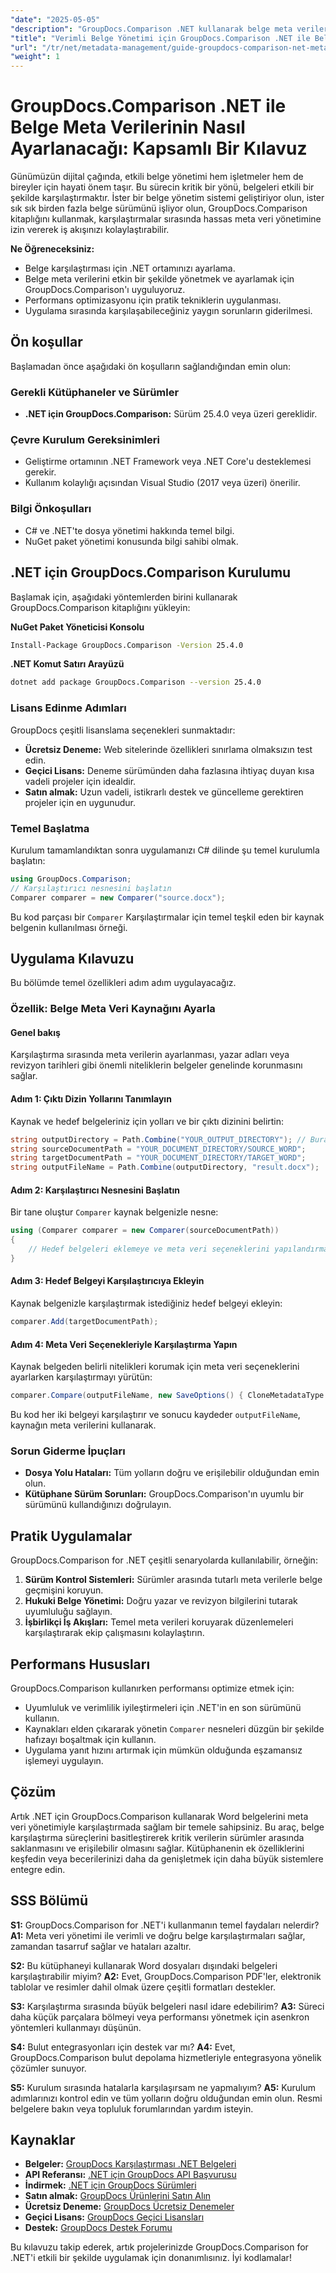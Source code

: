 ```yaml
---
"date": "2025-05-05"
"description": "GroupDocs.Comparison .NET kullanarak belge meta verilerini nasıl verimli bir şekilde yöneteceğinizi öğrenin. Bu kılavuz kurulum, uygulama ve optimizasyon tekniklerini kapsar."
"title": "Verimli Belge Yönetimi için GroupDocs.Comparison .NET ile Belge Meta Verilerinin Nasıl Ayarlanacağı"
"url": "/tr/net/metadata-management/guide-groupdocs-comparison-net-metadata-setting/"
"weight": 1
---
```


# GroupDocs.Comparison .NET ile Belge Meta Verilerinin Nasıl Ayarlanacağı: Kapsamlı Bir Kılavuz

Günümüzün dijital çağında, etkili belge yönetimi hem işletmeler hem de bireyler için hayati önem taşır. Bu sürecin kritik bir yönü, belgeleri etkili bir şekilde karşılaştırmaktır. İster bir belge yönetim sistemi geliştiriyor olun, ister sık sık birden fazla belge sürümünü işliyor olun, GroupDocs.Comparison kitaplığını kullanmak, karşılaştırmalar sırasında hassas meta veri yönetimine izin vererek iş akışınızı kolaylaştırabilir.

**Ne Öğreneceksiniz:**
- Belge karşılaştırması için .NET ortamınızı ayarlama.
- Belge meta verilerini etkin bir şekilde yönetmek ve ayarlamak için GroupDocs.Comparison'ı uyguluyoruz.
- Performans optimizasyonu için pratik tekniklerin uygulanması.
- Uygulama sırasında karşılaşabileceğiniz yaygın sorunların giderilmesi.

## Ön koşullar

Başlamadan önce aşağıdaki ön koşulların sağlandığından emin olun:

### Gerekli Kütüphaneler ve Sürümler
- **.NET için GroupDocs.Comparison:** Sürüm 25.4.0 veya üzeri gereklidir.

### Çevre Kurulum Gereksinimleri
- Geliştirme ortamının .NET Framework veya .NET Core'u desteklemesi gerekir.
- Kullanım kolaylığı açısından Visual Studio (2017 veya üzeri) önerilir.

### Bilgi Önkoşulları
- C# ve .NET'te dosya yönetimi hakkında temel bilgi.
- NuGet paket yönetimi konusunda bilgi sahibi olmak.

## .NET için GroupDocs.Comparison Kurulumu

Başlamak için, aşağıdaki yöntemlerden birini kullanarak GroupDocs.Comparison kitaplığını yükleyin:

**NuGet Paket Yöneticisi Konsolu**
```bash
Install-Package GroupDocs.Comparison -Version 25.4.0
```

**.NET Komut Satırı Arayüzü**
```bash
dotnet add package GroupDocs.Comparison --version 25.4.0
```

### Lisans Edinme Adımları

GroupDocs çeşitli lisanslama seçenekleri sunmaktadır:
- **Ücretsiz Deneme:** Web sitelerinde özellikleri sınırlama olmaksızın test edin.
- **Geçici Lisans:** Deneme sürümünden daha fazlasına ihtiyaç duyan kısa vadeli projeler için idealdir.
- **Satın almak:** Uzun vadeli, istikrarlı destek ve güncelleme gerektiren projeler için en uygunudur.

### Temel Başlatma

Kurulum tamamlandıktan sonra uygulamanızı C# dilinde şu temel kurulumla başlatın:
```csharp
using GroupDocs.Comparison;
// Karşılaştırıcı nesnesini başlatın
Comparer comparer = new Comparer("source.docx");
```
Bu kod parçası bir `Comparer` Karşılaştırmalar için temel teşkil eden bir kaynak belgenin kullanılması örneği.

## Uygulama Kılavuzu

Bu bölümde temel özellikleri adım adım uygulayacağız.

### Özellik: Belge Meta Veri Kaynağını Ayarla

#### Genel bakış
Karşılaştırma sırasında meta verilerin ayarlanması, yazar adları veya revizyon tarihleri gibi önemli niteliklerin belgeler genelinde korunmasını sağlar.

#### Adım 1: Çıktı Dizin Yollarını Tanımlayın
Kaynak ve hedef belgeleriniz için yolları ve bir çıktı dizinini belirtin:
```csharp
string outputDirectory = Path.Combine("YOUR_OUTPUT_DIRECTORY"); // Buradaki gerçek yolunuz
string sourceDocumentPath = "YOUR_DOCUMENT_DIRECTORY/SOURCE_WORD";
string targetDocumentPath = "YOUR_DOCUMENT_DIRECTORY/TARGET_WORD";
string outputFileName = Path.Combine(outputDirectory, "result.docx");
```

#### Adım 2: Karşılaştırıcı Nesnesini Başlatın
Bir tane oluştur `Comparer` kaynak belgenizle nesne:
```csharp
using (Comparer comparer = new Comparer(sourceDocumentPath))
{
    // Hedef belgeleri eklemeye ve meta veri seçeneklerini yapılandırmaya devam edin.
}
```

#### Adım 3: Hedef Belgeyi Karşılaştırıcıya Ekleyin
Kaynak belgenizle karşılaştırmak istediğiniz hedef belgeyi ekleyin:
```csharp
comparer.Add(targetDocumentPath);
```

#### Adım 4: Meta Veri Seçenekleriyle Karşılaştırma Yapın
Kaynak belgeden belirli nitelikleri korumak için meta veri seçeneklerini ayarlarken karşılaştırmayı yürütün:
```csharp
comparer.Compare(outputFileName, new SaveOptions() { CloneMetadataType = MetadataType.Source });
```
Bu kod her iki belgeyi karşılaştırır ve sonucu kaydeder `outputFileName`, kaynağın meta verilerini kullanarak.

### Sorun Giderme İpuçları
- **Dosya Yolu Hataları:** Tüm yolların doğru ve erişilebilir olduğundan emin olun.
- **Kütüphane Sürüm Sorunları:** GroupDocs.Comparison'ın uyumlu bir sürümünü kullandığınızı doğrulayın.

## Pratik Uygulamalar

GroupDocs.Comparison for .NET çeşitli senaryolarda kullanılabilir, örneğin:
1. **Sürüm Kontrol Sistemleri:** Sürümler arasında tutarlı meta verilerle belge geçmişini koruyun.
2. **Hukuki Belge Yönetimi:** Doğru yazar ve revizyon bilgilerini tutarak uyumluluğu sağlayın.
3. **İşbirlikçi İş Akışları:** Temel meta verileri koruyarak düzenlemeleri karşılaştırarak ekip çalışmasını kolaylaştırın.

## Performans Hususları

GroupDocs.Comparison kullanırken performansı optimize etmek için:
- Uyumluluk ve verimlilik iyileştirmeleri için .NET'in en son sürümünü kullanın.
- Kaynakları elden çıkararak yönetin `Comparer` nesneleri düzgün bir şekilde hafızayı boşaltmak için kullanın.
- Uygulama yanıt hızını artırmak için mümkün olduğunda eşzamansız işlemeyi uygulayın.

## Çözüm

Artık .NET için GroupDocs.Comparison kullanarak Word belgelerini meta veri yönetimiyle karşılaştırmada sağlam bir temele sahipsiniz. Bu araç, belge karşılaştırma süreçlerini basitleştirerek kritik verilerin sürümler arasında saklanmasını ve erişilebilir olmasını sağlar. Kütüphanenin ek özelliklerini keşfedin veya becerilerinizi daha da genişletmek için daha büyük sistemlere entegre edin.

## SSS Bölümü

**S1:** GroupDocs.Comparison for .NET'i kullanmanın temel faydaları nelerdir?
**A1:** Meta veri yönetimi ile verimli ve doğru belge karşılaştırmaları sağlar, zamandan tasarruf sağlar ve hataları azaltır.

**S2:** Bu kütüphaneyi kullanarak Word dosyaları dışındaki belgeleri karşılaştırabilir miyim?
**A2:** Evet, GroupDocs.Comparison PDF'ler, elektronik tablolar ve resimler dahil olmak üzere çeşitli formatları destekler.

**S3:** Karşılaştırma sırasında büyük belgeleri nasıl idare edebilirim?
**A3:** Süreci daha küçük parçalara bölmeyi veya performansı yönetmek için asenkron yöntemleri kullanmayı düşünün.

**S4:** Bulut entegrasyonları için destek var mı?
**A4:** Evet, GroupDocs.Comparison bulut depolama hizmetleriyle entegrasyona yönelik çözümler sunuyor.

**S5:** Kurulum sırasında hatalarla karşılaşırsam ne yapmalıyım?
**A5:** Kurulum adımlarınızı kontrol edin ve tüm yolların doğru olduğundan emin olun. Resmi belgelere bakın veya topluluk forumlarından yardım isteyin.

## Kaynaklar
- **Belgeler:** [GroupDocs Karşılaştırması .NET Belgeleri](https://docs.groupdocs.com/comparison/net/)
- **API Referansı:** [.NET için GroupDocs API Başvurusu](https://reference.groupdocs.com/comparison/net/)
- **İndirmek:** [.NET için GroupDocs Sürümleri](https://releases.groupdocs.com/comparison/net/)
- **Satın almak:** [GroupDocs Ürünlerini Satın Alın](https://purchase.groupdocs.com/buy)
- **Ücretsiz Deneme:** [GroupDocs Ücretsiz Denemeler](https://releases.groupdocs.com/comparison/net/)
- **Geçici Lisans:** [GroupDocs Geçici Lisansları](https://purchase.groupdocs.com/temporary-license/)
- **Destek:** [GroupDocs Destek Forumu](https://forum.groupdocs.com/c/comparison/)

Bu kılavuzu takip ederek, artık projelerinizde GroupDocs.Comparison for .NET'i etkili bir şekilde uygulamak için donanımlısınız. İyi kodlamalar!
